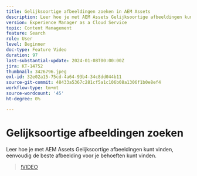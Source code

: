 ```yaml
---
title: Gelijksoortige afbeeldingen zoeken in AEM Assets
description: Leer hoe je met AEM Assets Gelijksoortige afbeeldingen kunt vinden, eenvoudig de beste afbeelding voor je behoeften kunt vinden.
version: Experience Manager as a Cloud Service
topic: Content Management
feature: Search
role: User
level: Beginner
doc-type: Feature Video
duration: 97
last-substantial-update: 2024-01-08T00:00:00Z
jira: KT-14752
thumbnail: 3426796.jpeg
exl-id: 32e02a15-75cd-4a64-93b4-34c8dd044b11
source-git-commit: 48433a5367c281cf5a1c106b08a1306f1b0e8ef4
workflow-type: tm+mt
source-wordcount: '45'
ht-degree: 0%

---
```


# Gelijksoortige afbeeldingen zoeken

Leer hoe je met AEM Assets Gelijksoortige afbeeldingen kunt vinden, eenvoudig de beste afbeelding voor je behoeften kunt vinden.

>[!VIDEO](https://video.tv.adobe.com/v/3426796/?learn=on)
